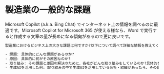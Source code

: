 # 製造業の一般的な課題

Microsoft Copilot (a.k.a. Bing Chat) でインターネット上の情報を調べるのに最適です。Microsoft Copilot for Microsoft 365 が使える様なら、Word で実行すると作成する文章の量が長めになる傾向があるので更に良いです。

```cmd
製造業におけるビジネス上の大きな課題は何ですか?以下について調べて詳細な情報を教えてください。

- 課題: 具体的にどんな課題があるのか?
- 原因: 具体的に何がその原因なのか?
- 取り組み: その課題と原因の解決のために、各社がどんな取り組みをしているのか?具体的な事例の説明
- 生成AIを活用した例: 取り組みの中で生成AIを活用している会社・組織があったら、その具体的な活用例の説明
```